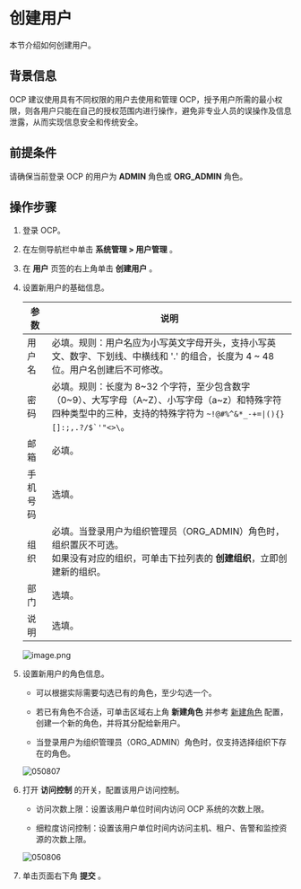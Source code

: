 # 创建用户

本节介绍如何创建用户。

## 背景信息

OCP 建议使用具有不同权限的用户去使用和管理 OCP，授予用户所需的最小权限，则各用户只能在自己的授权范围内进行操作，避免非专业人员的误操作及信息泄露，从而实现信息安全和传统安全。

## 前提条件

请确保当前登录 OCP 的用户为 **ADMIN** 角色或 **ORG_ADMIN** 角色。

## 操作步骤

1. 登录 OCP。

2. 在左侧导航栏中单击 **系统管理 > 用户管理** 。

3. 在 **用户** 页签的右上角单击 **创建用户** 。

4. 设置新用户的基础信息。

   |  参数     |       说明         |
   |-----------|---------------------------------------|
   | 用户名    | 必填。规则：用户名应为小写英文字母开头，支持小写英文、数字、下划线、中横线和 '.' 的组合，长度为 4 \~ 48 位。用户名创建后不可修改。   |
   | 密码      | 必填。规则：长度为 8\~32 个字符，至少包含数字（0\~9）、大写字母（A\~Z）、小写字母（a\~z）和特殊字符四种类型中的三种，支持的特殊字符为 <code>~!@#%^&*_-+=\|(){}[]:;,.?/$`'"<>\\</code>。 |
   | 邮箱      | 必填。         |
   | 手机号码  | 选填。         |
   | 组织      | 必填。当登录用户为组织管理员（ORG_ADMIN）角色时，组织置灰不可选。</br>如果没有对应的组织，可单击下拉列表的 **创建组织**，立即创建新的组织。          |
   | 部门      | 选填。         |
   | 说明      | 选填。         |

   ![image.png](https://obbusiness-private.oss-cn-shanghai.aliyuncs.com/doc/img/ocp/434/202412091405.png)

5. 设置新用户的角色信息。

   * 可以根据实际需要勾选已有的角色，至少勾选一个。

   * 若已有角色不合适，可单击区域右上角 **新建角色** 并参考 [新建角色](../200.manage-a-role/100.create-a-role.md) 配置，创建一个新的角色，并将其分配给新用户。

   * 当登录用户为组织管理员（ORG_ADMIN）角色时，仅支持选择组织下存在的角色。

   ![050807](https://obbusiness-private.oss-cn-shanghai.aliyuncs.com/doc/img/ocp/434/202412091406.png)

6. 打开 **访问控制** 的开关，配置该用户访问控制。

   * 访问次数上限：设置该用户单位时间内访问 OCP 系统的次数上限。

   * 细粒度访问控制：设置该用户单位时间内访问主机、租户、告警和监控资源的次数上限。

   ![050806](https://obbusiness-private.oss-cn-shanghai.aliyuncs.com/doc/img/ocp/434/202412091407.png)

7. 单击页面右下角 **提交** 。
